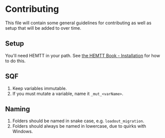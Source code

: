 # Contributing

This file will contain some general guidelines for contributing as well as setup that will be added to over time.

## Setup

You'll need HEMTT in your path. See [the HEMTT Book - Installation](https://brettmayson.github.io/HEMTT/installation.html) for how to do this.

## SQF

1. Keep variables immutable. 
  1. If you must mutate a variable, name it `_mut_<varName>`.

## Naming

1. Folders should be named in snake case, e.g. `loadout_migration`.
2. Folders should always be named in lowercase, due to quirks with Windows.


